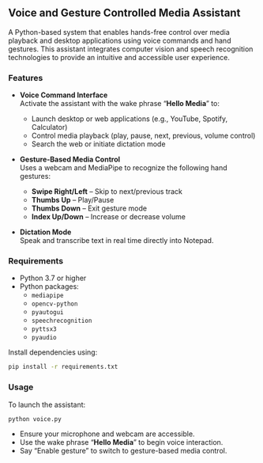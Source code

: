 ## Voice and Gesture Controlled Media Assistant

A Python-based system that enables hands-free control over media playback and desktop applications using voice commands and hand gestures. This assistant integrates computer vision and speech recognition technologies to provide an intuitive and accessible user experience.

### Features

- **Voice Command Interface**  
  Activate the assistant with the wake phrase “**Hello Media**” to:
  - Launch desktop or web applications (e.g., YouTube, Spotify, Calculator)
  - Control media playback (play, pause, next, previous, volume control)
  - Search the web or initiate dictation mode

- **Gesture-Based Media Control**  
  Uses a webcam and MediaPipe to recognize the following hand gestures:
  - **Swipe Right/Left** – Skip to next/previous track
  - **Thumbs Up** – Play/Pause
  - **Thumbs Down** – Exit gesture mode
  - **Index Up/Down** – Increase or decrease volume

- **Dictation Mode**  
  Speak and transcribe text in real time directly into Notepad.

### Requirements

- Python 3.7 or higher  
- Python packages:
  - `mediapipe`
  - `opencv-python`
  - `pyautogui`
  - `speechrecognition`
  - `pyttsx3`
  - `pyaudio`

Install dependencies using:

```bash
pip install -r requirements.txt
```

### Usage

To launch the assistant:

```bash
python voice.py
```

- Ensure your microphone and webcam are accessible.
- Use the wake phrase “**Hello Media**” to begin voice interaction.
- Say “Enable gesture” to switch to gesture-based media control.
